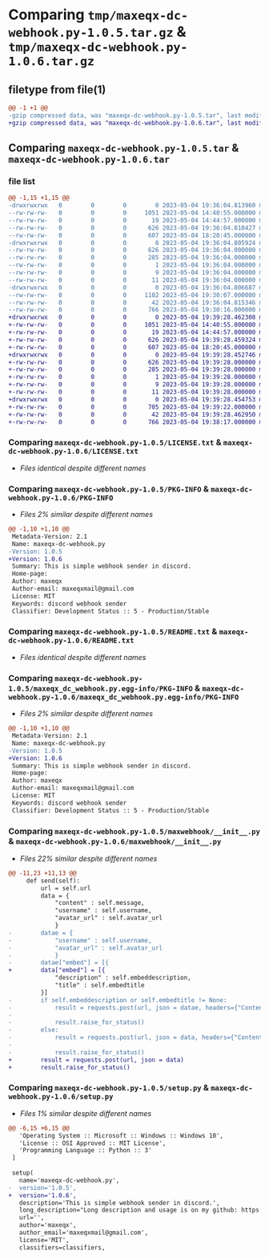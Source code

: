 # Comparing `tmp/maxeqx-dc-webhook.py-1.0.5.tar.gz` & `tmp/maxeqx-dc-webhook.py-1.0.6.tar.gz`

## filetype from file(1)

```diff
@@ -1 +1 @@
-gzip compressed data, was "maxeqx-dc-webhook.py-1.0.5.tar", last modified: Thu May  4 19:36:04 2023, max compression
+gzip compressed data, was "maxeqx-dc-webhook.py-1.0.6.tar", last modified: Thu May  4 19:39:28 2023, max compression
```

## Comparing `maxeqx-dc-webhook.py-1.0.5.tar` & `maxeqx-dc-webhook.py-1.0.6.tar`

### file list

```diff
@@ -1,15 +1,15 @@
-drwxrwxrwx   0        0        0        0 2023-05-04 19:36:04.813960 maxeqx-dc-webhook.py-1.0.5/
--rw-rw-rw-   0        0        0     1051 2023-05-04 14:40:55.000000 maxeqx-dc-webhook.py-1.0.5/LICENSE.txt
--rw-rw-rw-   0        0        0       19 2023-05-04 14:44:57.000000 maxeqx-dc-webhook.py-1.0.5/MANIFEST.in
--rw-rw-rw-   0        0        0      626 2023-05-04 19:36:04.810427 maxeqx-dc-webhook.py-1.0.5/PKG-INFO
--rw-rw-rw-   0        0        0      607 2023-05-04 18:20:45.000000 maxeqx-dc-webhook.py-1.0.5/README.txt
-drwxrwxrwx   0        0        0        0 2023-05-04 19:36:04.805924 maxeqx-dc-webhook.py-1.0.5/maxeqx_dc_webhook.py.egg-info/
--rw-rw-rw-   0        0        0      626 2023-05-04 19:36:04.000000 maxeqx-dc-webhook.py-1.0.5/maxeqx_dc_webhook.py.egg-info/PKG-INFO
--rw-rw-rw-   0        0        0      285 2023-05-04 19:36:04.000000 maxeqx-dc-webhook.py-1.0.5/maxeqx_dc_webhook.py.egg-info/SOURCES.txt
--rw-rw-rw-   0        0        0        1 2023-05-04 19:36:04.000000 maxeqx-dc-webhook.py-1.0.5/maxeqx_dc_webhook.py.egg-info/dependency_links.txt
--rw-rw-rw-   0        0        0        9 2023-05-04 19:36:04.000000 maxeqx-dc-webhook.py-1.0.5/maxeqx_dc_webhook.py.egg-info/requires.txt
--rw-rw-rw-   0        0        0       11 2023-05-04 19:36:04.000000 maxeqx-dc-webhook.py-1.0.5/maxeqx_dc_webhook.py.egg-info/top_level.txt
-drwxrwxrwx   0        0        0        0 2023-05-04 19:36:04.806687 maxeqx-dc-webhook.py-1.0.5/maxwebhook/
--rw-rw-rw-   0        0        0     1102 2023-05-04 19:30:07.000000 maxeqx-dc-webhook.py-1.0.5/maxwebhook/__init__.py
--rw-rw-rw-   0        0        0       42 2023-05-04 19:36:04.815346 maxeqx-dc-webhook.py-1.0.5/setup.cfg
--rw-rw-rw-   0        0        0      766 2023-05-04 19:30:16.000000 maxeqx-dc-webhook.py-1.0.5/setup.py
+drwxrwxrwx   0        0        0        0 2023-05-04 19:39:28.462308 maxeqx-dc-webhook.py-1.0.6/
+-rw-rw-rw-   0        0        0     1051 2023-05-04 14:40:55.000000 maxeqx-dc-webhook.py-1.0.6/LICENSE.txt
+-rw-rw-rw-   0        0        0       19 2023-05-04 14:44:57.000000 maxeqx-dc-webhook.py-1.0.6/MANIFEST.in
+-rw-rw-rw-   0        0        0      626 2023-05-04 19:39:28.459324 maxeqx-dc-webhook.py-1.0.6/PKG-INFO
+-rw-rw-rw-   0        0        0      607 2023-05-04 18:20:45.000000 maxeqx-dc-webhook.py-1.0.6/README.txt
+drwxrwxrwx   0        0        0        0 2023-05-04 19:39:28.452746 maxeqx-dc-webhook.py-1.0.6/maxeqx_dc_webhook.py.egg-info/
+-rw-rw-rw-   0        0        0      626 2023-05-04 19:39:28.000000 maxeqx-dc-webhook.py-1.0.6/maxeqx_dc_webhook.py.egg-info/PKG-INFO
+-rw-rw-rw-   0        0        0      285 2023-05-04 19:39:28.000000 maxeqx-dc-webhook.py-1.0.6/maxeqx_dc_webhook.py.egg-info/SOURCES.txt
+-rw-rw-rw-   0        0        0        1 2023-05-04 19:39:28.000000 maxeqx-dc-webhook.py-1.0.6/maxeqx_dc_webhook.py.egg-info/dependency_links.txt
+-rw-rw-rw-   0        0        0        9 2023-05-04 19:39:28.000000 maxeqx-dc-webhook.py-1.0.6/maxeqx_dc_webhook.py.egg-info/requires.txt
+-rw-rw-rw-   0        0        0       11 2023-05-04 19:39:28.000000 maxeqx-dc-webhook.py-1.0.6/maxeqx_dc_webhook.py.egg-info/top_level.txt
+drwxrwxrwx   0        0        0        0 2023-05-04 19:39:28.454753 maxeqx-dc-webhook.py-1.0.6/maxwebhook/
+-rw-rw-rw-   0        0        0      705 2023-05-04 19:39:22.000000 maxeqx-dc-webhook.py-1.0.6/maxwebhook/__init__.py
+-rw-rw-rw-   0        0        0       42 2023-05-04 19:39:28.462950 maxeqx-dc-webhook.py-1.0.6/setup.cfg
+-rw-rw-rw-   0        0        0      766 2023-05-04 19:38:17.000000 maxeqx-dc-webhook.py-1.0.6/setup.py
```

### Comparing `maxeqx-dc-webhook.py-1.0.5/LICENSE.txt` & `maxeqx-dc-webhook.py-1.0.6/LICENSE.txt`

 * *Files identical despite different names*

### Comparing `maxeqx-dc-webhook.py-1.0.5/PKG-INFO` & `maxeqx-dc-webhook.py-1.0.6/PKG-INFO`

 * *Files 2% similar despite different names*

```diff
@@ -1,10 +1,10 @@
 Metadata-Version: 2.1
 Name: maxeqx-dc-webhook.py
-Version: 1.0.5
+Version: 1.0.6
 Summary: This is simple webhook sender in discord.
 Home-page: 
 Author: maxeqx
 Author-email: maxeqxmail@gmail.com
 License: MIT
 Keywords: discord webhook sender
 Classifier: Development Status :: 5 - Production/Stable
```

### Comparing `maxeqx-dc-webhook.py-1.0.5/README.txt` & `maxeqx-dc-webhook.py-1.0.6/README.txt`

 * *Files identical despite different names*

### Comparing `maxeqx-dc-webhook.py-1.0.5/maxeqx_dc_webhook.py.egg-info/PKG-INFO` & `maxeqx-dc-webhook.py-1.0.6/maxeqx_dc_webhook.py.egg-info/PKG-INFO`

 * *Files 2% similar despite different names*

```diff
@@ -1,10 +1,10 @@
 Metadata-Version: 2.1
 Name: maxeqx-dc-webhook.py
-Version: 1.0.5
+Version: 1.0.6
 Summary: This is simple webhook sender in discord.
 Home-page: 
 Author: maxeqx
 Author-email: maxeqxmail@gmail.com
 License: MIT
 Keywords: discord webhook sender
 Classifier: Development Status :: 5 - Production/Stable
```

### Comparing `maxeqx-dc-webhook.py-1.0.5/maxwebhook/__init__.py` & `maxeqx-dc-webhook.py-1.0.6/maxwebhook/__init__.py`

 * *Files 22% similar despite different names*

```diff
@@ -11,23 +11,13 @@
     def send(self):     
         url = self.url
         data = {
             "content" : self.message,
             "username" : self.username,
             "avatar_url" : self.avatar_url
             }
-        datae = {
-            "username" : self.username,
-            "avatar_url" : self.avatar_url
-            }
-        datae["embed"] = [{
+        data["embed"] = [{
             "description" : self.embeddescription,
             "title" : self.embedtitle
         }]
-        if self.embeddescription or self.embedtitle != None:
-            result = requests.post(url, json = datae, headers={"Content-Type": "application/json"})
-
-            result.raise_for_status()
-        else:
-            result = requests.post(url, json = data, headers={"Content-Type": "application/json"})
-
-            result.raise_for_status()
+        result = requests.post(url, json = data)
+        result.raise_for_status()
```

### Comparing `maxeqx-dc-webhook.py-1.0.5/setup.py` & `maxeqx-dc-webhook.py-1.0.6/setup.py`

 * *Files 1% similar despite different names*

```diff
@@ -6,15 +6,15 @@
   'Operating System :: Microsoft :: Windows :: Windows 10',
   'License :: OSI Approved :: MIT License',
   'Programming Language :: Python :: 3'
 ]
  
 setup(
   name='maxeqx-dc-webhook.py',
-  version='1.0.5',
+  version='1.0.6',
   description='This is simple webhook sender in discord.',
   long_description="Long description and usage is on my github: https://github.com/makseksowny/maxeqx-dc-webhook.",
   url='',  
   author='maxeqx',
   author_email='maxeqxmail@gmail.com',
   license='MIT', 
   classifiers=classifiers,
```

